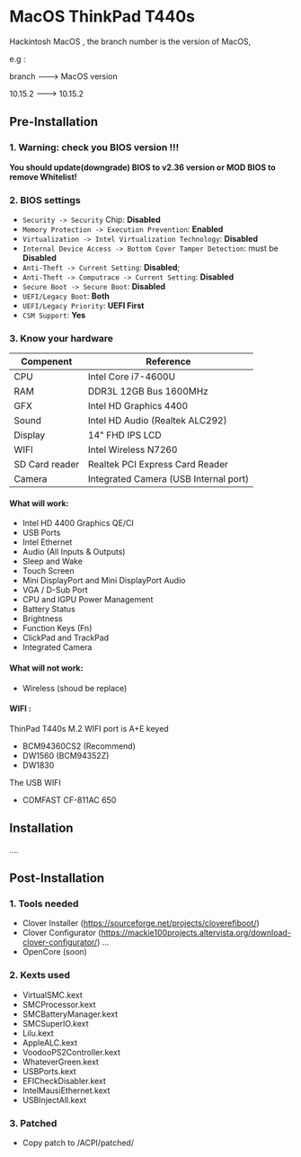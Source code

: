 # MacOS ThinkPad T440s
Hackintosh MacOS , the branch number is the version of MacOS,

 e.g :

branch  ---> MacOS version

10.15.2 ---> 10.15.2

## Pre-Installation

### 1. Warning: check you BIOS version !!!

**You should update(downgrade) BIOS to v2.36 version or MOD BIOS to remove Whitelist!**

### 2. BIOS settings

- `Security -> Security` Chip: **Disabled**
- `Memory Protection -> Execution Prevention`: **Enabled**
- `Virtualization -> Intel Virtualization Technology`: **Disabled**
- `Internal Device Access -> Bottom Cover Tamper Detection`: must be **Disabled**
- `Anti-Theft -> Current Setting`: **Disabled**;
- `Anti-Theft -> Computrace -> Current Setting`: **Disabled**
- `Secure Boot -> Secure Boot`: **Disabled**
- `UEFI/Legacy Boot`: **Both**
- `UEFI/Legacy Priority`: **UEFI First**
- `CSM Support`: **Yes**

### 3. Know your hardware

|Compenent|Reference|
|---|---|
|CPU|Intel Core i7-4600U|
|RAM|DDR3L 12GB Bus 1600MHz|
|GFX|Intel HD Graphics 4400|
|Sound|Intel HD Audio (Realtek ALC292)|
|Display|14" FHD IPS LCD|
|WIFI|Intel Wireless N7260|
|SD Card reader|Realtek PCI Express Card Reader|
|Camera|Integrated Camera (USB Internal port)|

#### What will work:
- Intel HD 4400 Graphics QE/CI
- USB Ports
- Intel Ethernet
- Audio (All Inputs & Outputs)
- Sleep and Wake
- Touch Screen
- Mini DisplayPort and Mini DisplayPort Audio
- VGA / D-Sub Port
- CPU and IGPU Power Management
- Battery Status
- Brightness
- Function Keys (Fn)
- ClickPad and TrackPad
- Integrated Camera

#### What will not work:
- Wireless (shoud be replace)

#### WIFI :
ThinPad T440s M.2 WIFI port is A+E keyed
- BCM94360CS2 (Recommend)
- DW1560 (BCM94352Z)
- DW1830

The USB WIFI 
- COMFAST CF-811AC 650
## Installation

....

## Post-Installation

### 1. Tools needed

- Clover Installer (https://sourceforge.net/projects/cloverefiboot/)
- Clover Configurator (https://mackie100projects.altervista.org/download-clover-configurator/)
...
- OpenCore (soon)

### 2. Kexts used
- VirtualSMC.kext
- SMCProcessor.kext
- SMCBatteryManager.kext
- SMCSuperIO.kext
- Lilu.kext
- AppleALC.kext
- VoodooPS2Controller.kext
- WhateverGreen.kext
- USBPorts.kext
- EFICheckDisabler.kext
- IntelMausiEthernet.kext
- USBInjectAll.kext

### 3. Patched
- Copy patch to /ACPI/patched/
